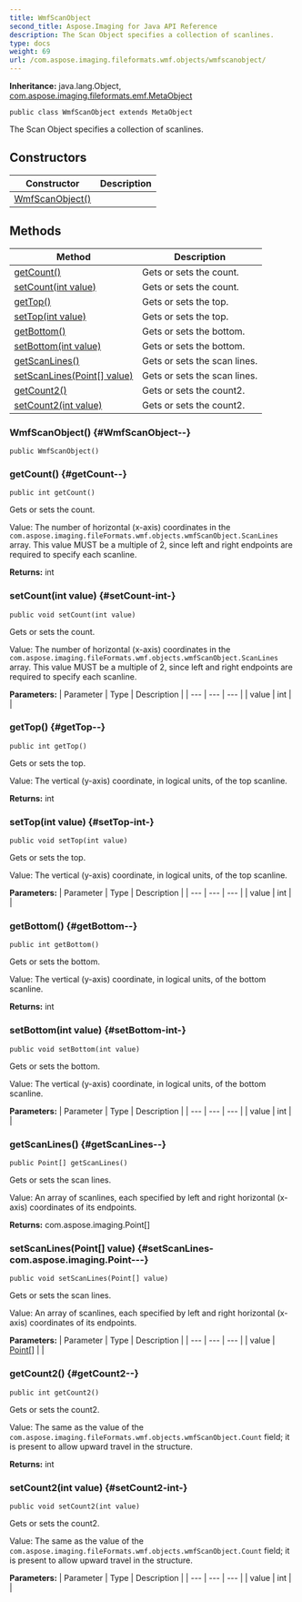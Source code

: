 ```yaml
---
title: WmfScanObject
second_title: Aspose.Imaging for Java API Reference
description: The Scan Object specifies a collection of scanlines.
type: docs
weight: 69
url: /com.aspose.imaging.fileformats.wmf.objects/wmfscanobject/
---
```

**Inheritance:**
java.lang.Object, [com.aspose.imaging.fileformats.emf.MetaObject](../../com.aspose.imaging.fileformats.emf/metaobject)
```
public class WmfScanObject extends MetaObject
```

The Scan Object specifies a collection of scanlines.
## Constructors

| Constructor | Description |
| --- | --- |
| [WmfScanObject()](#WmfScanObject--) |  |
## Methods

| Method | Description |
| --- | --- |
| [getCount()](#getCount--) | Gets or sets the count. |
| [setCount(int value)](#setCount-int-) | Gets or sets the count. |
| [getTop()](#getTop--) | Gets or sets the top. |
| [setTop(int value)](#setTop-int-) | Gets or sets the top. |
| [getBottom()](#getBottom--) | Gets or sets the bottom. |
| [setBottom(int value)](#setBottom-int-) | Gets or sets the bottom. |
| [getScanLines()](#getScanLines--) | Gets or sets the scan lines. |
| [setScanLines(Point[] value)](#setScanLines-com.aspose.imaging.Point---) | Gets or sets the scan lines. |
| [getCount2()](#getCount2--) | Gets or sets the count2. |
| [setCount2(int value)](#setCount2-int-) | Gets or sets the count2. |
### WmfScanObject() {#WmfScanObject--}
```
public WmfScanObject()
```


### getCount() {#getCount--}
```
public int getCount()
```


Gets or sets the count.

Value: The number of horizontal (x-axis) coordinates in the `com.aspose.imaging.fileFormats.wmf.objects.wmfScanObject.ScanLines` array. This value MUST be a multiple of 2, since left and right endpoints are required to specify each scanline.

**Returns:**
int
### setCount(int value) {#setCount-int-}
```
public void setCount(int value)
```


Gets or sets the count.

Value: The number of horizontal (x-axis) coordinates in the `com.aspose.imaging.fileFormats.wmf.objects.wmfScanObject.ScanLines` array. This value MUST be a multiple of 2, since left and right endpoints are required to specify each scanline.

**Parameters:**
| Parameter | Type | Description |
| --- | --- | --- |
| value | int |  |

### getTop() {#getTop--}
```
public int getTop()
```


Gets or sets the top.

Value: The vertical (y-axis) coordinate, in logical units, of the top scanline.

**Returns:**
int
### setTop(int value) {#setTop-int-}
```
public void setTop(int value)
```


Gets or sets the top.

Value: The vertical (y-axis) coordinate, in logical units, of the top scanline.

**Parameters:**
| Parameter | Type | Description |
| --- | --- | --- |
| value | int |  |

### getBottom() {#getBottom--}
```
public int getBottom()
```


Gets or sets the bottom.

Value: The vertical (y-axis) coordinate, in logical units, of the bottom scanline.

**Returns:**
int
### setBottom(int value) {#setBottom-int-}
```
public void setBottom(int value)
```


Gets or sets the bottom.

Value: The vertical (y-axis) coordinate, in logical units, of the bottom scanline.

**Parameters:**
| Parameter | Type | Description |
| --- | --- | --- |
| value | int |  |

### getScanLines() {#getScanLines--}
```
public Point[] getScanLines()
```


Gets or sets the scan lines.

Value: An array of scanlines, each specified by left and right horizontal (x-axis) coordinates of its endpoints.

**Returns:**
com.aspose.imaging.Point[]
### setScanLines(Point[] value) {#setScanLines-com.aspose.imaging.Point---}
```
public void setScanLines(Point[] value)
```


Gets or sets the scan lines.

Value: An array of scanlines, each specified by left and right horizontal (x-axis) coordinates of its endpoints.

**Parameters:**
| Parameter | Type | Description |
| --- | --- | --- |
| value | [Point\[\]](../../com.aspose.imaging/point) |  |

### getCount2() {#getCount2--}
```
public int getCount2()
```


Gets or sets the count2.

Value: The same as the value of the `com.aspose.imaging.fileFormats.wmf.objects.wmfScanObject.Count` field; it is present to allow upward travel in the structure.

**Returns:**
int
### setCount2(int value) {#setCount2-int-}
```
public void setCount2(int value)
```


Gets or sets the count2.

Value: The same as the value of the `com.aspose.imaging.fileFormats.wmf.objects.wmfScanObject.Count` field; it is present to allow upward travel in the structure.

**Parameters:**
| Parameter | Type | Description |
| --- | --- | --- |
| value | int |  |


